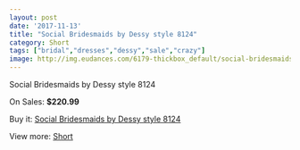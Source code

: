 ```yaml
---
layout: post
date: '2017-11-13'
title: "Social Bridesmaids by Dessy style 8124"
category: Short
tags: ["bridal","dresses","dessy","sale","crazy"]
image: http://img.eudances.com/6179-thickbox_default/social-bridesmaids-by-dessy-style-8124.jpg
---
```

Social Bridesmaids by Dessy style 8124

On Sales: **$220.99**
<a href="https://www.eudances.com/en/short/2211-social-bridesmaids-by-dessy-style-8124.html"><amp-img layout="responsive" width="600" height="600" src="//img.eudances.com/6179-thickbox_default/social-bridesmaids-by-dessy-style-8124.jpg" alt="Social Bridesmaids by Dessy style 8124 0" /></a>

Buy it: [Social Bridesmaids by Dessy style 8124](https://www.eudances.com/en/short/2211-social-bridesmaids-by-dessy-style-8124.html "Social Bridesmaids by Dessy style 8124")

View more: [Short](https://www.eudances.com/en/25-short "Short")